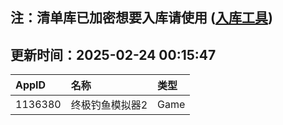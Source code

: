 ## 注：清单库已加密想要入库请使用 ([入库工具](https://github.com/BlankTMing/ManifestAutoUpdate/releases))

## 更新时间：2025-02-24 00:15:47
| AppID | 名称 | 类型  |
| :-------------------- | :----------------------------- | :----------- |
| 1136380 | 终极钓鱼模拟器2| Game |

